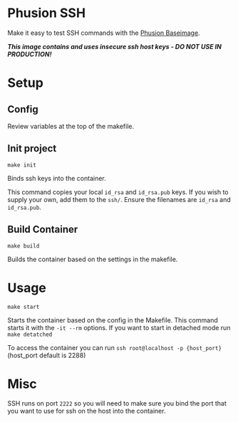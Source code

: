 # Phusion SSH

Make it easy to test SSH commands with the [Phusion Baseimage](https://github.com/phusion/baseimage-docker).

***This image contains and uses insecure ssh host keys - DO NOT USE IN PRODUCTION!***

# Setup
## Config
Review variables at the top of the makefile.

## Init project
`make init`

Binds ssh keys into the container. 

This command copies your local `id_rsa` and `id_rsa.pub` keys. If you wish to supply your own, add them to the `ssh/`. Ensure the filenames are `id_rsa` and `id_rsa.pub`.

## Build Container
`make build`

Builds the container based on the settings in the makefile.

# Usage
`make start`

Starts the container based on the config in the Makefile. This command starts it with the `-it --rm` options. If you want to start in detached mode run `make detatched`

To access the container you can run `ssh root@localhost -p {host_port}` (host_port default is 2288)

# Misc
SSH runs on port `2222` so you will need to make sure you bind the port that you want to use for ssh on the host into the container.
